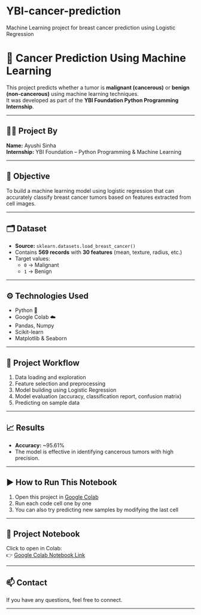 # YBI-cancer-prediction
Machine Learning project for breast cancer prediction using Logistic Regression
# 🧠 Cancer Prediction Using Machine Learning

This project predicts whether a tumor is **malignant (cancerous)** or **benign (non-cancerous)** using machine learning techniques.  
It was developed as part of the **YBI Foundation Python Programming Internship**.

---

## 👩‍💻 Project By

**Name:** Ayushi Sinha  
**Internship:** YBI Foundation – Python Programming & Machine Learning

---

## 📌 Objective

To build a machine learning model using logistic regression that can accurately classify breast cancer tumors based on features extracted from cell images.

---

## 🗂 Dataset

- **Source:** `sklearn.datasets.load_breast_cancer()`
- Contains **569 records** with **30 features** (mean, texture, radius, etc.)
- Target values:
  - `0` → Malignant
  - `1` → Benign

---

## ⚙️ Technologies Used

- Python 🐍  
- Google Colab ☁️  
- Pandas, Numpy  
- Scikit-learn  
- Matplotlib & Seaborn  

---

## 🔄 Project Workflow

1. Data loading and exploration  
2. Feature selection and preprocessing  
3. Model building using Logistic Regression  
4. Model evaluation (accuracy, classification report, confusion matrix)  
5. Predicting on sample data  

---

## 📈 Results

- **Accuracy:** ~95.61%  
- The model is effective in identifying cancerous tumors with high precision.

---

## ▶️ How to Run This Notebook

1. Open this project in [Google Colab](https://colab.research.google.com)
2. Run each code cell one by one
3. You can also try predicting new samples by modifying the last cell

---

## 📎 Project Notebook

Click to open in Colab:  
👉 [Google Colab Notebook Link](https://colab.research.google.com/drive/1q5mQc3Kl3QW0LLiY5ZdtkEc9k9F_A5yT?usp=sharing)

---

## 📫 Contact

If you have any questions, feel free to connect.

---
